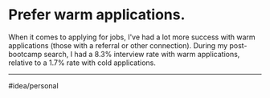 # Prefer warm applications.
When it comes to applying for jobs, I've had a lot more success with warm applications (those with a referral or other connection). During my post-bootcamp search, I had a 8.3% interview rate with warm applications, relative to a 1.7% rate with cold applications. 

---
#idea/personal